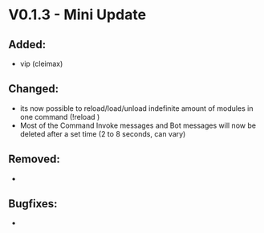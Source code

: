 # V0.1.3 - Mini Update

## Added:
- vip (cleimax)

## Changed:
- its now possible to reload/load/unload indefinite amount of modules in one command (!reload <Modules>)
- Most of the Command Invoke messages and Bot messages will now be deleted after a set time (2 to 8 seconds, can vary)


## Removed:
- 

## Bugfixes:
- 


